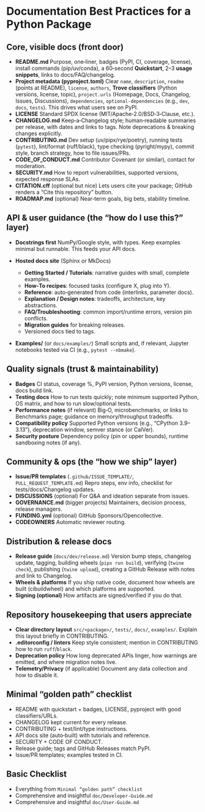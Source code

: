 # Documentation Best Practices for a Python Package

## Core, visible docs (front door)

* **README.md**
  Purpose, one‑liner, badges (PyPI, CI, coverage, license), install commands (pip/uv/conda), a 60‑second **Quickstart**, 2–3 **usage snippets**, links to docs/FAQ/changelog.
* **Project metadata (pyproject.toml)**
  Clear `name`, `description`, `readme` (points at README), `license`, `authors`, **Trove classifiers** (Python versions, license, topic), `project.urls` (Homepage, Docs, Changelog, Issues, Discussions), `dependencies`, `optional-dependencies` (e.g., `dev`, `docs`, `tests`). This drives what users see on PyPI.
* **LICENSE**
  Standard SPDX license (MIT/Apache‑2.0/BSD‑3‑Clause, etc.).
* **CHANGELOG.md**
  Keep‑a‑Changelog style; human‑readable summaries per release, with dates and links to tags. Note deprecations & breaking changes explicitly.
* **CONTRIBUTING.md**
  Dev setup (uv/pipx/rye/poetry), running tests (`pytest`), lint/format (ruff/black), type checking (pyright/mypy), commit style, branch strategy, how to file issues/PRs.
* **CODE\_OF\_CONDUCT.md**
  Contributor Covenant (or similar), contact for moderation.
* **SECURITY.md**
  How to report vulnerabilities, supported versions, expected response SLAs.
* **CITATION.cff** (optional but nice)
  Lets users cite your package; GitHub renders a “Cite this repository” button.
* **ROADMAP.md** (optional)
  Near‑term goals, big bets, stability timeline.

## API & user guidance (the “how do I use this?” layer)

* **Docstrings first**
  NumPy/Google style, with types. Keep examples minimal but runnable. This feeds your API docs.
* **Hosted docs site** (Sphinx or MkDocs)

  * **Getting Started / Tutorials**: narrative guides with small, complete examples.
  * **How‑To recipes**: focused tasks (configure X, plug into Y).
  * **Reference**: auto‑generated from code (interlinks, parameter docs).
  * **Explanation / Design notes**: tradeoffs, architecture, key abstractions.
  * **FAQ/Troubleshooting**: common import/runtime errors, version pin conflicts.
  * **Migration guides** for breaking releases.
  * Versioned docs tied to tags.
* **Examples/** (or `docs/examples/`)
  Small scripts and, if relevant, Jupyter notebooks tested via CI (e.g., `pytest --nbmake`).

## Quality signals (trust & maintainability)

* **Badges**
  CI status, coverage %, PyPI version, Python versions, license, docs build link.
* **Testing docs**
  How to run tests quickly; note minimum supported Python, OS matrix, and how to run slow/optional tests.
* **Performance notes** (if relevant)
  Big‑O, microbenchmarks, or links to Benchmarks page; guidance on memory/throughput tradeoffs.
* **Compatibility policy**
  Supported Python versions (e.g., “CPython 3.9–3.13”), deprecation window, semver stance (or CalVer).
* **Security posture**
  Dependency policy (pin or upper bounds), runtime sandboxing notes (if any).

## Community & ops (the “how we ship” layer)

* **Issue/PR templates** (`.github/ISSUE_TEMPLATE/`, `PULL_REQUEST_TEMPLATE.md`)
  Repro steps, env info, checklist for tests/docs/Changelog updates.
* **DISCUSSIONS** (optional)
  For Q\&A and ideation separate from issues.
* **GOVERNANCE.md** (bigger projects)
  Maintainers, decision process, release managers.
* **FUNDING.yml** (optional)
  GitHub Sponsors/Opencollective.
* **CODEOWNERS**
  Automatic reviewer routing.

## Distribution & release docs

* **Release guide** (`docs/dev/release.md`)
  Version bump steps, changelog update, tagging, building wheels (`pipx run build`), verifying (`twine check`), publishing (`twine upload`), creating a GitHub Release with notes and link to Changelog.
* **Wheels & platforms**
  If you ship native code, document how wheels are built (cibuildwheel) and which platforms are supported.
* **Signing (optional)**
  How artifacts are signed/verified if you do that.

## Repository housekeeping that users appreciate

* **Clear directory layout**
  `src/<package>/`, `tests/`, `docs/`, `examples/`. Explain this layout briefly in CONTRIBUTING.
* **.editorconfig / linters**
  Keep style consistent; mention in CONTRIBUTING how to run `ruff`/`black`.
* **Deprecation policy**
  How long deprecated APIs linger, how warnings are emitted, and where migration notes live.
* **Telemetry/Privacy** (if applicable)
  Document any data collection and how to disable it.

## Minimal “golden path” checklist

* README with quickstart + badges, LICENSE, pyproject with good classifiers/URLs.
* CHANGELOG kept current for every release.
* CONTRIBUTING + test/lint/type instructions.
* API docs site (auto‑built) with tutorials and reference.
* SECURITY + CODE OF CONDUCT.
* Release guide; tags and GitHub Releases match PyPI.
* Issue/PR templates; examples tested in CI.

## Basic Checklist

* Everything from `Minimal “golden path” checklist`
* Comprehensive and insightful `doc/Developer-Guide.md`
* Comprehensive and insightful `doc/User-Guide.md`
